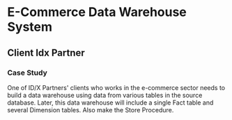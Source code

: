 # E-Commerce Data Warehouse System
## Client Idx Partner

### Case Study

One of ID/X Partners' clients who works in the e-commerce sector needs to build a data warehouse using data from various tables in the source database. Later, this data warehouse will include a single Fact table and several Dimension tables. Also make the Store Procedure.
